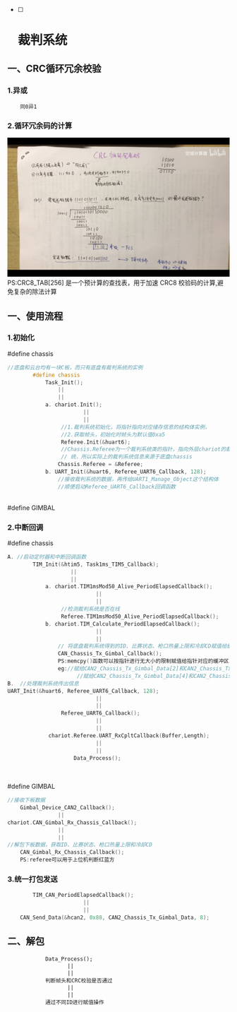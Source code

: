 - [ ] # 裁判系统

## 一、CRC循环冗余校验
###         1.异或
		同0异1
###         2.循环冗余码的计算
![QQ20241229-170138](pictures/QQ20241229-170138.png)
PS:CRC8_TAB[256] 是一个预计算的查找表，用于加速 CRC8 校验码的计算,避免复杂的除法计算

## 一、使用流程
###         1.初始化
#define chassis
```C
//底盘和云台均有一块C板，而只有底盘有裁判系统的实例
		#define chassis
			Task_Init();
				||
				||
			a. chariot.Init();
                        ||
                        ||
			     //1.裁判系统初始化，将指针指向对应储存信息的结构体实例，
			     //2.获取帧头，初始化时帧头为默认值0xa5
			     Referee.Init(&huart6);
			     //Chassis.Referee为一个裁判系统类的指针，指向外层chariot的裁判系
			     // 统，所以实际上的裁判系统信息来源于底盘chassis
				Chassis.Referee = &Referee;
			b. UART_Init(&huart6, Referee_UART6_Callback, 128);
				//接收裁判系统的数据，再传给UART1_Manage_Object这个结构体
				//顺便启动Referee_UART6_Callback回调函数
	
```
#define GIMBAL

###         2.中断回调
#define chassis
```C
A. //启动定时器和中断回调函数
		TIM_Init(&htim5, Task1ms_TIM5_Callback);
					||
					||
			a. chariot.TIM1msMod50_Alive_PeriodElapsedCallback();
							||
							||
				 //检测裁判系统是否在线
				 Referee.TIM1msMod50_Alive_PeriodElapsedCallback();
			b. chariot.TIM_Calculate_PeriodElapsedCallback();
							||
							||
				// 将底盘裁判系统得到的ID、比赛状态、枪口热量上限和冷却CD赋值给缓冲区CAN2_Chassis_Tx_Gimbal_Data       
				CAN_Chassis_Tx_Gimbal_Callback();			 
				PS:memcpy()函数可以按指针进行无大小的限制赋值给指针对应的缓冲区，因此需要控制好对应的地址	
				eg://赋给CAN2_Chassis_Tx_Gimbal_Data[2]和CAN2_Chassis_Tx_Gimbal_Data[3]的是发射机构的冷却值         				memcpy(CAN2_Chassis_Tx_Gimbal_Data + 2, &Shooter_Barrel_Heat_Limit, sizeof(uint16_t));                                       
                      //赋给CAN2_Chassis_Tx_Gimbal_Data[4]和CAN2_Chassis_Tx_Gimbal_Data[5]的是发射机构的冷却值                   memcpy(CAN2_Chassis_Tx_Gimbal_Data + 4, &Shooter_Barrel_Cooling_Value, sizeof(uint16_t));                                       	
B.  //处理裁判系统传出信息
UART_Init(&huart6, Referee_UART6_Callback, 128);
							||
							||
				 Referee_UART6_Callback();
							||
							||
			 chariot.Referee.UART_RxCpltCallback(Buffer,Length);
						    ||
						    ||
					 Data_Process();
	
					 
```
#define GIMBAL
```C
//接收下板数据
	Gimbal_Device_CAN2_Callback();
				||
chariot.CAN_Gimbal_Rx_Chassis_Callback();
				||
				||
//解包下板数据，获取ID、比赛状态、枪口热量上限和冷却CD				
	CAN_Gimbal_Rx_Chassis_Callback();
	PS:referee可以用于上位机判断红蓝方
```


###         3.统一打包发送
```C
		TIM_CAN_PeriodElapsedCallback();
						||
						||
	CAN_Send_Data(&hcan2, 0x88, CAN2_Chassis_Tx_Gimbal_Data, 8);
```

## 二、解包
				Data_Process();
				       ||
				       ||
				判断帧头和CRC校验是否通过
					   ||
					   ||
				通过不同ID进行赋值操作      